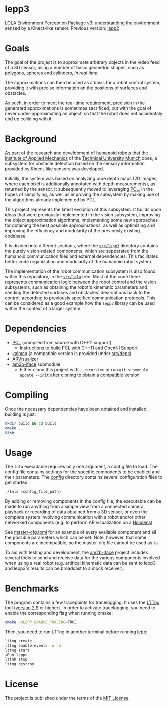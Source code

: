 # lepp3

LOLA Environment Perception Package v3: understanding the environment sensed by
a Kinect-like sensor.
Previous version: [lepp2](https://github.com/am-lola/lepp2)

# Goals

The goal of the project is to approximate arbitrary objects in the video feed
of a 3D sensor, using a number of basic geometric shapes, such as polygons,
spheres and cylinders, *in real time*.

The approximations can then be used as a basis for a robot control system,
providing it with precise information on the positions of surfaces and obstacles.

As such, in order to meet the real-time requirement, precision in the
generated approximations is sometimes sacrificed, but with the goal of
never under-approximating an object, so that the robot does not
accidentaly end up colliding with it.

# Background

As part of the research and development of
[humanoid robots](https://www.amm.mw.tum.de/en/research/current-projects/humanoid-robots/)
that the [Institute of Applied Mechanics](https://www.amm.mw.tum.de/en/home/)
of the [Technical University Munich](https://www.tum.de/) does, a
subsystem for obstacle detection based on the sensory information provided
by Kinect-like sensors was developed.

Initially, the system was based on analyzing pure depth maps (2D images,
where each pixel is additionally annotated with depth measurements), as
returned by the sensor. It subsequently moved to leveraging
[PCL](http://pointclouds.org/), in the hopes of simplifying, as well as
improving the subsystem by making use of the algorithms already implemented
by PCL.

This project represents the latest evolution of this subsystem. It builds
upon ideas that were previously implemented in the vision subsystem,
improving the object approximation algorithms, implementing some new approaches
for obtaining the best possible approximations, as well as optimizing and improving
the efficiency and modularity of the previously existing codebase.

It is divided into different sections, where the
[`src/lepp3`](https://github.com/am-lola/lepp3/tree/master/src/lepp3)
directory contains the purely vision-related components, which are sepparated 
from the humanoid communication files and external dependencies. This 
facilitates better code organization and modularity of the humanoid robot system.

The implementation of the robot communication subsystem is also found within this
repository, in the
[`src/lola`](https://github.com/am-lola/lepp3/tree/master/src/lola) tree.
Most of the code there represents communication logic between the robot
control and the vision subsystems, such as obtaining the robot's kinematic
parameters and sending the detected surfaces and obstacles' descriptions back to 
the control, according to previously specified communication protocols. This can 
be considered as a good example how the `lepp3` library can be used within the
context of a larger system.

# Dependencies

* [PCL](http://pointclouds.org/) (compiled from source with C++11 support)
  * [Instructions to build PCL with C++11 and OpenNI Support]()
* [kalman](https://github.com/mherb/kalman) (a compatible version is provided under [src/deps](./src/deps))
* [ARVisualizer](https://github.com/am-lola/ARVisualizer)
* [am2b-iface](https://gitlab.lrz.de/AMCode/am2b-iface) submodule
  * Either clone this project with `--recursive` or run `git submodule update --init` after cloning to obtain a compatible version

# Compiling

Once the necessary dependencies have been obtained and installed, building is just:

```bash
mkdir build && cd build
cmake ..
make
```

# Usage

The `lola` executable requires only one argument, a config file to load. The config
file contains settings for the specific components to be enabled and their parameters.
The [config](./config) directory contains several configuration files to get started.

```bash
./lola <config_file_path>
```

By adding or removing components in the config file, the executable can be made to
run anything from a simple view from a connected camera, playback or recording of
data obtained from a 3D sensor, or even the complete system involving communication
with a robot and/or other networked components (e.g. to perform AR visualization on a [Hololens](https://github.com/am-lola/HoLola)).

See [master-cfg.toml](./master-cfg.toml) for an example of every available component
and all the possible parameters which can be set. Note, however, that some components
are incompatible, so the master-cfg file cannot be used as-is.

To aid with testing and development, the [am2b-iface](https://gitlab.lrz.de/AMCode/am2b-iface) project includes several
tools to send and receive data for the various components involved when using a
real robot (e.g. artifical kinematic data can be sent to lepp3 and lepp3's results
can be broadcast to a mock receiver).


# Benchmarks

The program contains a few tracepoints for tracelogging. It uses the [LTTng](http://lttng.org/)
tool ([version 2.9](http://lttng.org/docs/v2.9/#doc-ubuntu) or higher). In order 
to activate tracelogging, you need to enable the corresponding flag when running 
cmake:

```bash
cmake -DLEPP_ENABLE_TRACING=TRUE ..
```

Then, you need to run LTTng in another terminal before running lepp:

```bash
lttng create
lttng enable-events -u -a
lttng start
<Run lepp>
lttnh stop
lttng destroy
```


# License

The project is published under the terms of the
[MIT License](https://github.com/am-lola/lepp3/blob/master/LICENSE).
